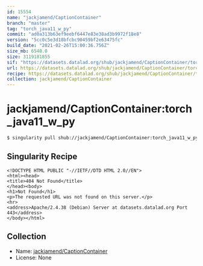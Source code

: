 ```yaml
---
id: 15554
name: "jackjamend/CaptionContainer"
branch: "master"
tag: "torch_java11_w_py"
commit: "ad0a313b63ef9eebf6447e83e38ad3b9972f18e8"
version: "5cc0c5e3d18bfcbc90459bf2e63475fc"
build_date: "2021-02-26T15:00:36.756Z"
size_mb: 6540.0
size: 3119181855
sif: "https://datasets.datalad.org/shub/jackjamend/CaptionContainer/torch_java11_w_py/2021-02-26-ad0a313b-5cc0c5e3/5cc0c5e3d18bfcbc90459bf2e63475fc.sif"
url: https://datasets.datalad.org/shub/jackjamend/CaptionContainer/torch_java11_w_py/2021-02-26-ad0a313b-5cc0c5e3/
recipe: https://datasets.datalad.org/shub/jackjamend/CaptionContainer/torch_java11_w_py/2021-02-26-ad0a313b-5cc0c5e3/Singularity
collection: jackjamend/CaptionContainer
---
```


# jackjamend/CaptionContainer:torch_java11_w_py

```bash
$ singularity pull shub://jackjamend/CaptionContainer:torch_java11_w_py
```

## Singularity Recipe

```singularity
<!DOCTYPE HTML PUBLIC "-//IETF//DTD HTML 2.0//EN">
<html><head>
<title>404 Not Found</title>
</head><body>
<h1>Not Found</h1>
<p>The requested URL was not found on this server.</p>
<hr>
<address>Apache/2.4.38 (Debian) Server at datasets.datalad.org Port 443</address>
</body></html>
```

## Collection

 - Name: [jackjamend/CaptionContainer](https://github.com/jackjamend/CaptionContainer)
 - License: None

